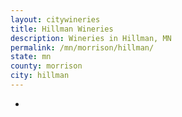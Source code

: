 ```yaml
---
layout: citywineries
title: Hillman Wineries
description: Wineries in Hillman, MN
permalink: /mn/morrison/hillman/
state: mn
county: morrison
city: hillman
---
```

-
